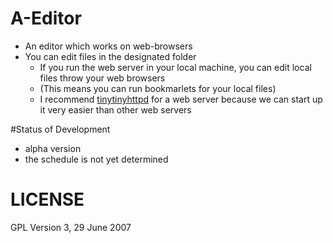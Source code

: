 # A-Editor

- An editor which works on web-browsers
- You can edit files in the designated folder
    - If you run the web server in your local machine, you can edit local files throw your web browsers
    - (This means you can run bookmarlets for your local files)
    - I recommend [tinytinyhttpd](https://github.com/mattn/tinytinyhttpd) for a web server because we can start up it very easier than other web servers

#Status of Development
- alpha version
- the schedule is not yet determined

# LICENSE
GPL Version 3, 29 June 2007

